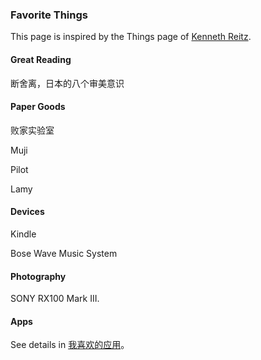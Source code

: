 ### Favorite Things

This page is inspired by the Things page of [Kenneth Reitz](http://www.kennethreitz.org/things/).

#### Great Reading

断舍离，日本的八个审美意识

#### Paper Goods

败家实验室

Muji

Pilot

Lamy

#### Devices

Kindle

Bose Wave Music System

#### Photography

SONY RX100 Mark III.

#### Apps

See details in [我喜欢的应用](http://crispgm.com/page/my-favorite-app.html)。
